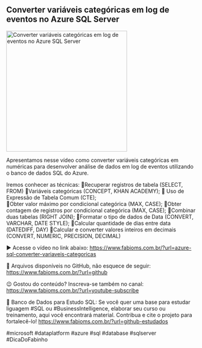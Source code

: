 ## Converter variáveis categóricas em log de eventos no Azure SQL Server 

<img src="https://fabioms.com.br//uploads/youtube/Uw0_UzQeIBM.png" alt="Converter variáveis categóricas em log de eventos no Azure SQL Server " title="Azure SQL" width="320"/>

Apresentamos nesse vídeo como converter variáveis categóricas em numéricas para desenvolver análise de dados em log de eventos utilizando o banco de dados SQL do Azure.  

Iremos conhecer as técnicas:
🔹Recuperar registros de tabela (SELECT, FROM)
🔹Variáveis categóricas (CONCEPT, KHAN ACADEMY);
🔹 Uso de Expressão de Tabela Comum (CTE);  
🔹Obter valor máximo por condicional categórica (MAX, CASE);
🔹Obter contagem de registros por condicional categórica (MAX, CASE);
🔹Combinar duas tabelas (RIGHT JOIN);
🔹Formatar o tipo de dados de Data (CONVERT, VARCHAR, DATE STYLE);
🔹Calcular quantidade de dias entre data (DATEDIFF, DAY)
🔹Calcular e converter valores inteiros em decimais (CONVERT, NUMERIC, PRECISION, DECIMAL)

▶️ Acesse o vídeo no link abaixo:
https://www.fabioms.com.br/?url=azure-sql-converter-variaveis-categoricas

📁 Arquivos disponíveis no GitHub, não esquece de seguir:
https://www.fabioms.com.br/?url=github

😉 Gostou do conteúdo? Inscreva-se também no canal:
https://www.fabioms.com.br/?url=youtube-subscribe

🎁 Banco de Dados para Estudo SQL:
Se você quer uma base para estudar liguagem #SQL ou #BusinessIntelligence, elaborar seu curso ou treinamento, aqui você encontrará material. 
Contribua e cite o projeto para fortalecê-lo!
https://www.fabioms.com.br/?url=github-estudados

#microsoft #dataplatform #azure #sql #database #sqlserver #DicaDoFabinho